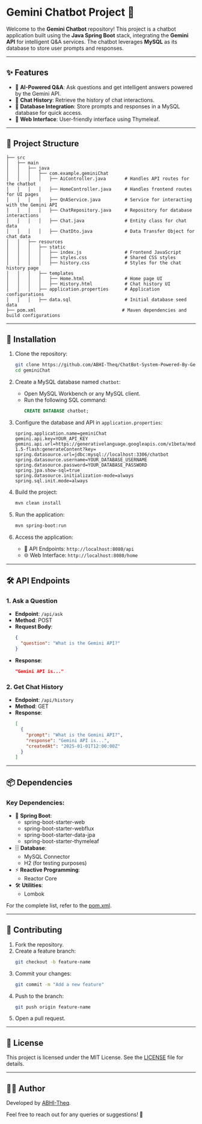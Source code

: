 # Gemini Chatbot Project 🤖

Welcome to the **Gemini Chatbot** repository! This project is a chatbot application built using the **Java Spring Boot** stack, integrating the **Gemini API** for intelligent Q&A services. The chatbot leverages **MySQL** as its database to store user prompts and responses.

---

## ✨ Features
- 🧠 **AI-Powered Q&A**: Ask questions and get intelligent answers powered by the Gemini API.
- 📜 **Chat History**: Retrieve the history of chat interactions.
- 💾 **Database Integration**: Store prompts and responses in a MySQL database for quick access.
- 🎯 **Web Interface**: User-friendly interface using Thymeleaf.

---

## 📁 Project Structure

```
├── src
│   ├── main
│   │   ├── java
│   │   │   ├── com.example.geminiChat
│   │   │   │   ├── AiController.java       # Handles API routes for the chatbot
│   │   │   │   ├── HomeController.java     # Handles frontend routes for UI pages
│   │   │   │   ├── QnAService.java         # Service for interacting with the Gemini API
│   │   │   │   ├── ChatRepository.java     # Repository for database interactions
│   │   │   │   ├── Chat.java               # Entity class for chat data
│   │   │   │   ├── ChatDto.java            # Data Transfer Object for chat data
│   │   ├── resources
│   │   │   ├── static
│   │   │   │   ├── index.js                # Frontend JavaScript
│   │   │   │   ├── styles.css              # Shared CSS styles
│   │   │   │   ├── history.css             # Styles for the chat history page
│   │   │   ├── templates
│   │   │   │   ├── Home.html               # Home page UI
│   │   │   │   ├── History.html            # Chat history UI
│   │   │   ├── application.properties      # Application configurations
│   │   │   ├── data.sql                    # Initial database seed data
├── pom.xml                                # Maven dependencies and build configurations
```

---

## 🚀 Installation

1. Clone the repository:
   ```bash
   git clone https://github.com/ABHI-Theq/ChatBot-System-Powered-By-Gemini-Api.git
   cd geminiChat
   ```

2. Create a MySQL database named `chatbot`:
   - Open MySQL Workbench or any MySQL client.
   - Run the following SQL command:
     ```sql
     CREATE DATABASE chatbot;
     ```

3. Configure the database and API in `application.properties`:
   ```properties
   spring.application.name=geminiChat
   gemini.api.key=YOUR_API_KEY
   gemini.api.url=https://generativelanguage.googleapis.com/v1beta/models/gemini-1.5-flash:generateContent?key=
   spring.datasource.url=jdbc:mysql://localhost:3306/chatbot
   spring.datasource.username=YOUR_DATABASE_USERNAME
   spring.datasource.password=YOUR_DATABASE_PASSWORD
   spring.jpa.show-sql=true
   spring.datasource.initialization-mode=always
   spring.sql.init.mode=always
   ```

4. Build the project:
   ```bash
   mvn clean install
   ```

5. Run the application:
   ```bash
   mvn spring-boot:run
   ```

6. Access the application:
   - 🔌 API Endpoints: `http://localhost:8080/api`
   - 🌐 Web Interface: `http://localhost:8080/home`

---

## 🛠️ API Endpoints

### 1. Ask a Question
- **Endpoint**: `/api/ask`
- **Method**: POST
- **Request Body**:
  ```json
  {
    "question": "What is the Gemini API?"
  }
  ```
- **Response**:
  ```json
  "Gemini API is..."
  ```

### 2. Get Chat History
- **Endpoint**: `/api/history`
- **Method**: GET
- **Response**:
  ```json
  [
    {
      "prompt": "What is the Gemini API?",
      "response": "Gemini API is...",
      "createdAt": "2025-01-01T12:00:00Z"
    }
  ]
  ```

---

## 📦 Dependencies

### Key Dependencies:
- 🔧 **Spring Boot**:
  - spring-boot-starter-web
  - spring-boot-starter-webflux
  - spring-boot-starter-data-jpa
  - spring-boot-starter-thymeleaf
- 🗄️ **Database**:
  - MySQL Connector
  - H2 (for testing purposes)
- ⚡ **Reactive Programming**:
  - Reactor Core
- 🛠️ **Utilities**:
  - Lombok

For the complete list, refer to the [pom.xml](pom.xml).

---

## 🤝 Contributing

1. Fork the repository.
2. Create a feature branch:
   ```bash
   git checkout -b feature-name
   ```
3. Commit your changes:
   ```bash
   git commit -m "Add a new feature"
   ```
4. Push to the branch:
   ```bash
   git push origin feature-name
   ```
5. Open a pull request.

---

## 📄 License

This project is licensed under the MIT License. See the [LICENSE](LICENSE) file for details.

---

## 👨‍💻 Author

Developed by [ABHI-Theq](https://github.com/ABHI-Theq).

Feel free to reach out for any queries or suggestions! 📧
